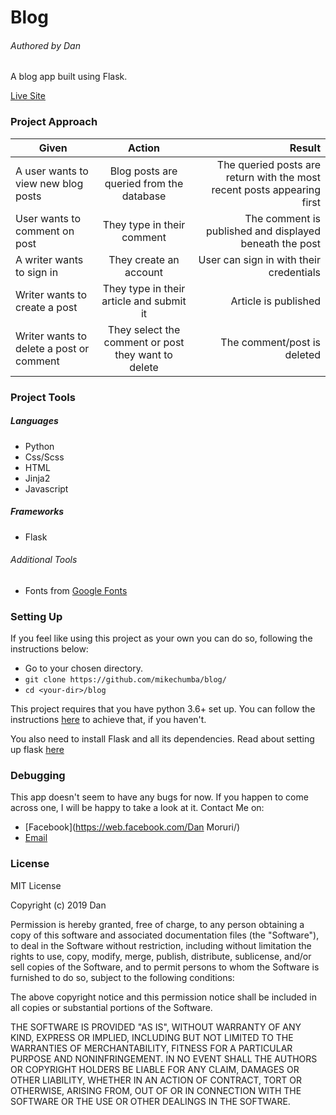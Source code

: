 # Blog

###### Authored by Dan

A blog app built using Flask.

[Live Site]('https://kakimasu.herokuapp.com/')

### Project Approach
   
| Given       | Action       | Result  |
| ------------- |:-------------:| -----:|
| A user wants to view new blog posts | Blog posts are queried from the database | The queried posts are return with the most recent posts appearing first |
| User wants to comment on post | They type in their comment | The comment is published and displayed beneath the post |
| A writer wants to sign in | They create an account | User can sign in with their credentials |
| Writer wants to create a post | They type in their article and submit it | Article is published |
| Writer wants to delete a post or comment | They select the comment or post they want to delete | The comment/post is deleted |

### Project Tools

##### Languages

- Python
- Css/Scss
- HTML
- Jinja2
- Javascript

##### Frameworks

- Flask

###### Additional Tools

- Fonts from [Google Fonts]('fonts.google.com')

### Setting Up

If you feel like using this project as your own you can do so, following the instructions below:

   - Go to your chosen directory.
   - `git clone https://github.com/mikechumba/blog/`
   - `cd <your-dir>/blog`

This project requires that you have python 3.6+ set up. You can follow the instructions [here]('realpython.com/installing-python/') to achieve that, if you haven't.

You also need to install Flask and all its dependencies. Read about setting up flask [here]('flask.pocoo.org/docs/1.0/installation/')

### Debugging

This app doesn't seem to have any bugs for now. If you happen to come across one, I will be happy to take a look at it. Contact Me on:

- [Facebook](https://web.facebook.com/Dan Moruri/)
- [Email](dancunmanyinsait@gmail.com)

### License 

MIT License

Copyright (c) 2019 Dan

Permission is hereby granted, free of charge, to any person obtaining a copy
of this software and associated documentation files (the "Software"), to deal
in the Software without restriction, including without limitation the rights
to use, copy, modify, merge, publish, distribute, sublicense, and/or sell
copies of the Software, and to permit persons to whom the Software is
furnished to do so, subject to the following conditions:

The above copyright notice and this permission notice shall be included in all
copies or substantial portions of the Software.

THE SOFTWARE IS PROVIDED "AS IS", WITHOUT WARRANTY OF ANY KIND, EXPRESS OR
IMPLIED, INCLUDING BUT NOT LIMITED TO THE WARRANTIES OF MERCHANTABILITY,
FITNESS FOR A PARTICULAR PURPOSE AND NONINFRINGEMENT. IN NO EVENT SHALL THE
AUTHORS OR COPYRIGHT HOLDERS BE LIABLE FOR ANY CLAIM, DAMAGES OR OTHER
LIABILITY, WHETHER IN AN ACTION OF CONTRACT, TORT OR OTHERWISE, ARISING FROM,
OUT OF OR IN CONNECTION WITH THE SOFTWARE OR THE USE OR OTHER DEALINGS IN THE
SOFTWARE.
